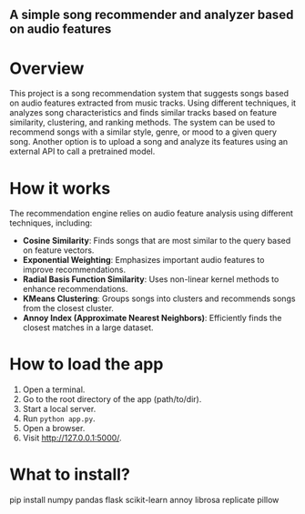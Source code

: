 ## A simple song recommender and analyzer based on audio features

# Overview

This project is a song recommendation system that suggests songs based on audio features extracted from music tracks. Using different techniques, it analyzes song characteristics and finds similar tracks based on feature similarity, clustering, and ranking methods. The system can be used to recommend songs with a similar style, genre, or mood to a given query song. Another option is to upload a song and analyze its features using an external API to call a pretrained model.

# How it works

The recommendation engine relies on audio feature analysis using different techniques, including:
- **Cosine Similarity**: Finds songs that are most similar to the query based on feature vectors.
- **Exponential Weighting**: Emphasizes important audio features to improve recommendations.
- **Radial Basis Function Similarity**: Uses non-linear kernel methods to enhance recommendations.
- **KMeans Clustering**: Groups songs into clusters and recommends songs from the closest cluster.
- **Annoy Index (Approximate Nearest Neighbors)**: Efficiently finds the closest matches in a large dataset.

# How to load the app

1. Open a terminal.
2. Go to the root directory of the app (path/to/dir).
3. Start a local server.
4. Run `python app.py`.
5. Open a browser.
6. Visit http://127.0.0.1:5000/.

# What to install?

pip install numpy pandas flask scikit-learn annoy librosa replicate pillow